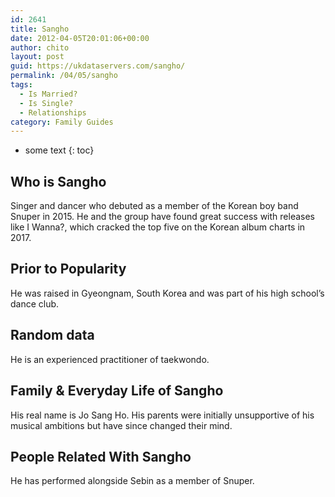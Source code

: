 ```yaml
---
id: 2641
title: Sangho
date: 2012-04-05T20:01:06+00:00
author: chito
layout: post
guid: https://ukdataservers.com/sangho/
permalink: /04/05/sangho
tags:
  - Is Married?
  - Is Single?
  - Relationships
category: Family Guides
---
```


* some text
{: toc}
          
          
## Who is  Sangho
                  
                  
                  
Singer and dancer who debuted as a member of the Korean boy band Snuper in 2015. He and the group have found great success with releases like I Wanna?, which cracked the top five on the Korean album charts in 2017.
                  
                
                
                
## Prior to Popularity 
                  
                  
                  
He was raised in Gyeongnam, South Korea and was part of his high school&#8217;s dance club.
                  
                
                
                
## Random data 
                  
                  
                  
He is an experienced practitioner of taekwondo.
                  
                
                
                
## Family & Everyday Life of Sangho
                  
                  
                  
His real name is Jo Sang Ho. His parents were initially unsupportive of his musical ambitions but have since changed their mind. 
                  
                
                
                
## People Related With  Sangho
                  
                  
                  
He has performed alongside Sebin as a member of Snuper.
                  
                
              
            
          
          
          
    
    
  
